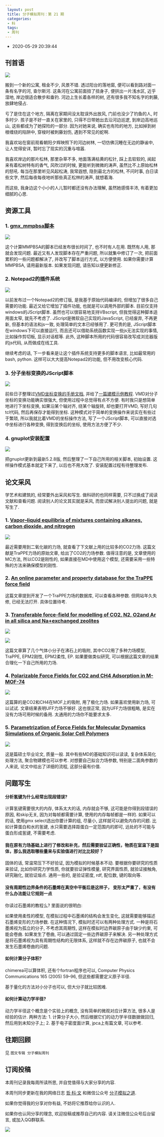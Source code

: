```yaml
---
 layout: post
 title: 分子模拟周刊：第 21 期
 categories:
 - 科
 tags:
 - 周刊
---
```


- 2020-05-29 20:39:44

## 刊首语

![](https://jerkwin.github.io/pic/weekly/21_0.jpg)

搬到一个新的公寓, 租金不少, 风景不错. 透过阳台的落地窗, 便可以看到路对面一条有名字的河, 查尔斯河. 这条河在公寓前面扭了扭身子, 便拱出一片浅水区, 近乎湿地, 岸边很适合散步和垂钓. 河边上生长着各样的树, 还有很多我不知名字的刺藤, 放肆地侵占.

亏了是住在这个地方, 隔离在家期间没太耽误外出放风, 门前也没少了钓鱼的人, 时多时少. 孩子是不好一直关在家里的, 只得不日带她出去沿河边巡逻, 到岸边高地巡山, 这些都成为了她探险的一部分. 因为对她来说, 确实也有险的地方, 比如掉到树根缠绕的陷阱中, 穿梭时被刺藤划伤, 遇到不常见的蛇啊.

我喜欢站在窗前观看朝阳夕辉映照下的河边树林, 一切仿佛沉睡在无边的静谧中, 让人觉得安详, 暂时忘了现实的沉重与喧嚣.

我喜欢岸边的那片松林, 那里杂草不多, 地面落满枯黄的松针, 踩上去软软的, 闻起来有着松树特有的香气, 风吹过的时候, 更能听到微微的涛声, 虽然比不上原始松林的怒吼. 每当在那里听见风起松涛, 我常遐想, 隐到最北方的松林, 不问时事, 白日读些文字, 然后每夜每夜地听那些真正松林的涛声, 就想着海.

而这些, 我身边这个小小的人儿暂时都还没有办法理解, 虽然她感情丰沛, 有着更加细腻的心思.

## 资源工具

### 1. [gmx_mmpbsa脚本](https://jerkwin.github.io/gmxtool/)

![](https://jerkwin.github.io/pic/weekly/21_mmpbsa.png)

这个计算MMPBSA的脚本已经发布很长时间了, 也不时有人在用. 既然有人用, 那就会发现问题. 最近又有人发现脚本存在严重问题, 所以就集中修订了一次, 把前面累积的一些问题都解决了, 并改写了脚本运行方式, 以方便使用. 如果你需要计算MMPBSA, 请用最新版本. 如果发现问题, 请告知以便更新修正.

### 2. Notepad2的插件系统

![](https://jerkwin.github.io/pic/weekly/21_np2.png)

以前发布过一个Notepad2的修订版, 是我基于原始代码编译的, 但增加了很多自己需要的功能. 最近又给它增加了插件功能, 也就是可以调用外部的脚本. 目前仅支持windows的JScript脚本. 虽然也可以很容易地支持VBscript, 但我觉得这种脚本适用面太窄, 就先不考虑了. JScript是微软自己实现的JavaScript, 已经废弃, 不再更新, 但基本的语法和js一致, 处理简单的文本已经够用了. 更可贵的是, JScript脚本在windows下可以直接运行, 而且还可以借助系统函数实现一些js无法实现的事情, 比如操作剪切板, 显示对话框等. 此外, 这种脚本所用的代码很容易改写成浏览器版的js代码, 从而做成在线工具.

继续考虑的话, 下一步看来是让这个插件系统支持更多的脚本语言, 比如最常用的bash, python. 这样可以大大提高Notepad2的功能, 但不用改变核心代码.

### 3. 分子坐标变换的JScript脚本

![](https://jerkwin.github.io/pic/weekly/21_trs.png)

前些日子整理过[VMD坐标变换的手册文档](https://jerkwin.github.io/2020/03/23/VMD%E7%9A%84%E5%90%91%E9%87%8F%E4%B8%8E%E7%9F%A9%E9%98%B5%E6%93%8D%E4%BD%9C/), 并给了[一篇建模示例教程](https://jerkwin.github.io/2020/03/25/VMD%E5%BB%BA%E6%A8%A1%E7%A4%BA%E4%BE%8B/). VMD对分子坐标的变换功能确实很强大, 但使用过程中总觉得有点不方便. 有时我只是想简单地进行下坐标变换, 如果沿某个轴对齐, 绕某个轴旋转, 却也要打开VMD, 写好几句tcl代码, 然后再保存才能得到坐标. 这种模式对于简单的变换操作来说实在有些过于繁琐, 所以我就比着VMD的坐标操作方法, 写了一个JScript脚本, 可以直接对选中坐标进行各种变换, 得到变换后的坐标, 使用方法方便了不少.

### 4. gnuplot安装配置

![](https://jerkwin.github.io/pic/weekly/21_gpl.png)

把gnuplot更新到最新5.2.8版, 然后整理了一下自己所用的相关脚本, 初始设置. 这样操作模式基本就定下来了, 以后也不用大改了. 安装配置过程有待整理发布.

## 论文采风

学艺术和建筑的, 经常要外出采风和写生. 做科研的也同样需要, 只不过换成了阅读文献和查看问题. 阅读别人的论文其实就是采风, 而尝试解决别人提出的问题, 就是写生了.

### 1. [Vapor–liquid equilibria of mixtures containing alkanes, carbon dioxide, and nitrogen](http://dx.doi.org/10.1002/aic.690470719)

![](https://jerkwin.github.io/pic/weekly/21_trappe.png)

最近需要用到二氧化碳的力场, 就查看了下文献上用的比较多的CO2力场. 这篇文献是TraPPE力场的原始文章, 给出了CO2的力场参数. 值得注意的是, 文章使用的MC方法, 所以CO2是刚性的, 如果直接在MD中使用这个模型, 还需要采用一些特殊的方法来确保模型的刚性.

### 2. [An online parameter and property database for the TraPPE force field](http://dx.doi.org/10.1080/08927022.2013.842994)

这篇文章提到开发了一个TraPPE力场的数据库, 可以查看各种参数. 但网站年久失修, 已经无法打开. 具体位置待考.

### 3. [Transferable force-field for modelling of CO2, N2, O2and Ar in all silica and Na+exchanged zeolites](http://dx.doi.org/10.1088/0965-0393/24/4/045002)

![](https://jerkwin.github.io/pic/weekly/21_ep.png)

![](https://jerkwin.github.io/pic/weekly/21_ep2.png)

这篇文章算了几个气体小分子在沸石上的吸附, 其中CO2用了多种力场模型, TraPPE, EPM2刚性, EPM2柔性, EP. 如果要做类似研究, 可以根据这篇文章的结果合理化一下自己所用的力场.

### 4. [Polarizable Force Fields for CO2 and CH4 Adsorption in M-MOF-74](http://dx.doi.org/10.1021/acs.jpcc.6b12052)

![](https://jerkwin.github.io/pic/weekly/21_mof.png)

这篇算的是CO2和CH4在MOF上的吸附, 用了极化力场. 如果喜欢使用新力场, 可以试试. 文章结果表明UFF力场不够好. 这也很正常, 因为UFF力场很粗略, 是实在没有力场可用时候的备用. 太通用的力场你不能要求太多.

### 5. [Parametrization of Force Fields for Molecular Dynamics Simulations of Organic Solar Cell Polymers](https://trepo.tuni.fi/bitstream/handle/123456789/25004/Peltomaa.pdf?sequence=4&isAllowed=y)

![](https://jerkwin.github.io/pic/weekly/21_fit.png)

这是篇硕士毕业论文, 质量一般. 其中有些MD的基础知识可以读读, 复杂体系简化处理方法, 聚合物建模也可以参考. 对想要自己拟合力场参数, 特别是二面角参数的人来说, 论文中给出了详细的流程, 这部分最有价值.

## 问题写生

#### 分析氢键为什么经常出现段错误?

计算氢键需要很大的内存, 体系太大的话, 内存就会不够, 这可能是你得到段错误的原因, 和skip无关, 因为对每帧都需要计算, 使用的内存每帧都是一样的. 如果可以的话, 使用gmx select选出你要计算的组, 尽量小, 这样就可以避免内存的问题. 比如计算蛋白和水的氢键, 水只需要选择距蛋白一定范围内的即可, 远处的不可能与蛋白形成氢键, 不需要考虑.

#### 我在原有力场基础上进行了修改和补充，然后需要验证正确性，物质在室温下是固体，那么我选取哪些量来与实验值进行对比比较好？

固体的话, 常温常压下不好验证, 因为模拟的时候基本不动. 要根据你要研究的性质来验证, 比如你研究力学性质, 你就要验证弹性模量, 研究界面性质, 就验证接触角, 研究融化, 就验证熔点. 通用一些的, 是验证密度, rdf, 配位数, 键的取向等.

#### 没有周期性边界条件的石墨烯在真空中平衡后是这样子， 变形太严重了，有没有什么办法能让它规则一点

你读过石墨烯的教程么? 里面说的很明白:

如果使用柔性的模型, 在模拟过程中石墨烯的结构会发生变化, 这就需要能够描述石墨烯变形的力场参数. 在这种情况下, 模拟时还可以有两种处理方式. 一种是将石墨烯视为孤立的分子, 不考虑其周期性, 这样在模拟时边界碳原子由于缺少约束, 可能会卷曲. 如果发生了卷曲, 可以通过固定一些边界碳原子来解决. 另一种处理方式是将石墨烯视为具有周期性结构的无限体系, 这样就不存在边界碳原子, 也就不会发生石墨烯卷曲的问题.

#### 如何计算分子体积?

chimerea可以算体积, 还有个fortran程序也可以, Computer Physics Communications 165 (2005) 59–96, 但这些都需要定义原子半径.

基于量化的方法对小分子也可以, 但大分子就比较困难.

#### 如何计算动力学半径?

动力学半径这个概念是个实验上的概念, 没有简单的微观对应计算方法, 很多人是经验的估计. 两种方法: 1. 计算分子大小, 然后根据它们的动力学半径数据做回归, 然后用到未知分子上; 2. 基于电子密度面计算, jpca上有篇文章, 可以参考.

## 往期回顾

见 `图文专辑 分子模拟周刊`

## 订阅投稿

本周刊记录我每周所读所思, 并自觉值得与大家分享的内容.

本周刊同步更新在我的网络日志 [哲·科·文](https://jerkwin.github.io/) 和微信公众号 [分子模拟之道](https://mp.weixin.qq.com/s?__biz=MzI5MzI5NzgyNA==&mid=2247484628&idx=1&sn=a928af5f252a4b1405d4130454f8c971&chksm=ec750f1bdb02860dfd4d50f40950c95d27e71bddff4d14385e5a9d78ba3340d3d170e2ff578a&token=1361388059&lang=zh_CN#rd).

如果你觉得我的分享对你有益, 不妨将它推荐给你认识的人.

如果你也认同分享的理念, 欢迎投稿或推荐自己的内容. 请关注微信公众号后台留言, 或加入QQ群联系.

![](https://jerkwin.github.io/jscss/molsimart.png)
